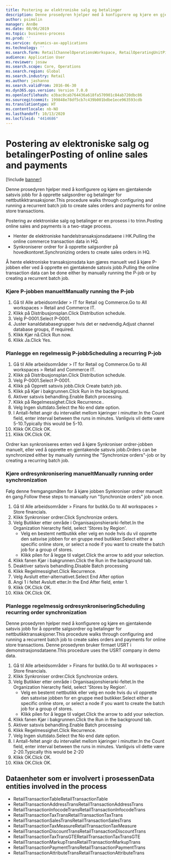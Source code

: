 ```yaml
---
title: Postering av elektroniske salg og betalinger
description: Denne prosedyren hjelper med å konfigurere og kjøre en gjentakende satsvis jobb for å opprette salgsordrer og betalinger for nettbutikktransaksjoner.
author: psimolin
manager: AnnBe
ms.date: 08/06/2019
ms.topic: business-process
ms.prod: ''
ms.service: dynamics-ax-applications
ms.technology: ''
ms.search.form: RetailChannelOperationsWorkspace, RetailOperatingUnitPicker, SysRecurrence
audience: Application User
ms.reviewer: josaw
ms.search.scope: Core, Operations
ms.search.region: Global
ms.search.industry: Retail
ms.author: jashanno
ms.search.validFrom: 2016-06-30
ms.dyn365.ops.version: Version 7.0.0
ms.openlocfilehash: e3bac0cab764436a618fa570901c84ab720dbc86
ms.sourcegitcommit: 199848e78df5cb7c439b001bdbe1ece963593cdb
ms.translationtype: HT
ms.contentlocale: nb-NO
ms.lasthandoff: 10/13/2020
ms.locfileid: "4414686"
---
```

# <a name="posting-of-online-sales-and-payments"></a><span data-ttu-id="dc9b7-103">Postering av elektroniske salg og betalinger</span><span class="sxs-lookup"><span data-stu-id="dc9b7-103">Posting of online sales and payments</span></span>

[!include [banner](../includes/banner.md)]

<span data-ttu-id="dc9b7-104">Denne prosedyren hjelper med å konfigurere og kjøre en gjentakende satsvis jobb for å opprette salgsordrer og betalinger for nettbutikktransaksjoner.</span><span class="sxs-lookup"><span data-stu-id="dc9b7-104">This procedure walks through configuring and running a recurrent batch job to create sales orders and payments for online store transactions.</span></span>

<span data-ttu-id="dc9b7-105">Postering av elektroniske salg og betalinger er en prosess i to trinn.</span><span class="sxs-lookup"><span data-stu-id="dc9b7-105">Posting online sales and payments is a two-stage process.</span></span>

- <span data-ttu-id="dc9b7-106">Henter de elektroniske handelstransaksjonsdataene i HK.</span><span class="sxs-lookup"><span data-stu-id="dc9b7-106">Pulling the online commerce transaction data in HQ.</span></span>
- <span data-ttu-id="dc9b7-107">Synkroniserer ordrer for å opprette salgsordrer på hovedkontoret.</span><span class="sxs-lookup"><span data-stu-id="dc9b7-107">Synchronizing orders to create sales orders in HQ.</span></span>

<span data-ttu-id="dc9b7-108">Å hente elektroniske transaksjonsdata kan gjøres manuelt ved å kjøre P-jobben eller ved å opprette en gjentakende satsvis jobb.</span><span class="sxs-lookup"><span data-stu-id="dc9b7-108">Pulling the online transaction data can be done either by manually running the P-job or by creating a recurrent batch job.</span></span>

### <a name="manually-running-the-p-job"></a><span data-ttu-id="dc9b7-109">Kjøre P-jobben manuelt</span><span class="sxs-lookup"><span data-stu-id="dc9b7-109">Manually running the P-job</span></span>

1. <span data-ttu-id="dc9b7-110">Gå til Alle arbeidsområder > IT for Retail og Commerce.</span><span class="sxs-lookup"><span data-stu-id="dc9b7-110">Go to All workspaces > Retail and Commerce IT.</span></span>
2. <span data-ttu-id="dc9b7-111">Klikk på Distribusjonsplan.</span><span class="sxs-lookup"><span data-stu-id="dc9b7-111">Click Distribution schedule.</span></span>
3. <span data-ttu-id="dc9b7-112">Velg P-0001.</span><span class="sxs-lookup"><span data-stu-id="dc9b7-112">Select P-0001.</span></span>
4. <span data-ttu-id="dc9b7-113">Juster kanaldatabasegrupper hvis det er nødvendig.</span><span class="sxs-lookup"><span data-stu-id="dc9b7-113">Adjust channel database groups, if required.</span></span>
5. <span data-ttu-id="dc9b7-114">Klikk Kjør nå.</span><span class="sxs-lookup"><span data-stu-id="dc9b7-114">Click Run now.</span></span>
6. <span data-ttu-id="dc9b7-115">Klikk Ja.</span><span class="sxs-lookup"><span data-stu-id="dc9b7-115">Click Yes.</span></span>

### <a name="scheduling-a-recurring-p-job"></a><span data-ttu-id="dc9b7-116">Planlegge en regelmessig P-jobb</span><span class="sxs-lookup"><span data-stu-id="dc9b7-116">Scheduling a recurring P-job</span></span>

1. <span data-ttu-id="dc9b7-117">Gå til Alle arbeidsområder > IT for Retail og Commerce.</span><span class="sxs-lookup"><span data-stu-id="dc9b7-117">Go to All workspaces > Retail and Commerce IT.</span></span>
2. <span data-ttu-id="dc9b7-118">Klikk på Distribusjonsplan.</span><span class="sxs-lookup"><span data-stu-id="dc9b7-118">Click Distribution schedule.</span></span>
3. <span data-ttu-id="dc9b7-119">Velg P-0001.</span><span class="sxs-lookup"><span data-stu-id="dc9b7-119">Select P-0001.</span></span>
4. <span data-ttu-id="dc9b7-120">Klikk på Opprett satsvis jobb.</span><span class="sxs-lookup"><span data-stu-id="dc9b7-120">Click Create batch job.</span></span>
5. <span data-ttu-id="dc9b7-121">Klikk på Kjør i bakgrunnen.</span><span class="sxs-lookup"><span data-stu-id="dc9b7-121">Click Run in the background.</span></span>
5. <span data-ttu-id="dc9b7-122">Aktiver satsvis behandling.</span><span class="sxs-lookup"><span data-stu-id="dc9b7-122">Enable Batch processing.</span></span>
6. <span data-ttu-id="dc9b7-123">Klikk på Regelmessighet.</span><span class="sxs-lookup"><span data-stu-id="dc9b7-123">Click Recurrence..</span></span>
7. <span data-ttu-id="dc9b7-124">Velg Ingen sluttdato.</span><span class="sxs-lookup"><span data-stu-id="dc9b7-124">Select the No end date option.</span></span>
8. <span data-ttu-id="dc9b7-125">I Antall-feltet angir du intervallet mellom kjøringer i minutter.</span><span class="sxs-lookup"><span data-stu-id="dc9b7-125">In the Count field, enter interval between the runs in minutes.</span></span> <span data-ttu-id="dc9b7-126">Vanligvis vil dette være 5-10.</span><span class="sxs-lookup"><span data-stu-id="dc9b7-126">Typically this would be 5-10.</span></span>
9. <span data-ttu-id="dc9b7-127">Klikk OK.</span><span class="sxs-lookup"><span data-stu-id="dc9b7-127">Click OK.</span></span>
10. <span data-ttu-id="dc9b7-128">Klikk OK.</span><span class="sxs-lookup"><span data-stu-id="dc9b7-128">Click OK.</span></span>

<span data-ttu-id="dc9b7-129">Ordrer kan synkroniseres enten ved å kjøre Synkroniser ordrer-jobben manuelt, eller ved å opprette en gjentakende satsvis jobb.</span><span class="sxs-lookup"><span data-stu-id="dc9b7-129">Orders can be synchronized either by manually running the "Synchronize orders"-job or by creating a recurring batch job.</span></span>

### <a name="manually-running-order-synchronization"></a><span data-ttu-id="dc9b7-130">Kjøre ordresynkronisering manuelt</span><span class="sxs-lookup"><span data-stu-id="dc9b7-130">Manually running order synchronization</span></span> 

<span data-ttu-id="dc9b7-131">Følg denne fremgangsmåten for å kjøre jobben Synkroniser ordrer manuelt én gang.</span><span class="sxs-lookup"><span data-stu-id="dc9b7-131">Follow these steps to manually run "Synchronize orders" job once.</span></span>

1. <span data-ttu-id="dc9b7-132">Gå til Alle arbeidsområder > Finans for butikk.</span><span class="sxs-lookup"><span data-stu-id="dc9b7-132">Go to All workspaces > Store financials.</span></span>
2. <span data-ttu-id="dc9b7-133">Klikk Synkroniser ordrer.</span><span class="sxs-lookup"><span data-stu-id="dc9b7-133">Click Synchronize orders.</span></span>
3. <span data-ttu-id="dc9b7-134">Velg Butikker etter område i Organisasjonshierarki-feltet.</span><span class="sxs-lookup"><span data-stu-id="dc9b7-134">In the Organization hierarchy field, select 'Stores by Region'.</span></span>
    * <span data-ttu-id="dc9b7-135">Velg en bestemt nettbutikk eller velg en node hvis du vil opprette den satsvise jobben for en gruppe med butikker.</span><span class="sxs-lookup"><span data-stu-id="dc9b7-135">Select either a specific online store, or select a node if you want to create the batch job for a group of stores.</span></span>  
    * <span data-ttu-id="dc9b7-136">Klikk pilen for å legge til valget.</span><span class="sxs-lookup"><span data-stu-id="dc9b7-136">Click the arrow to add your selection.</span></span>  
4. <span data-ttu-id="dc9b7-137">Klikk fanen Kjør i bakgrunnen.</span><span class="sxs-lookup"><span data-stu-id="dc9b7-137">Click the Run in the background tab.</span></span>
5. <span data-ttu-id="dc9b7-138">Deaktiver satsvis behandling.</span><span class="sxs-lookup"><span data-stu-id="dc9b7-138">Disable Batch processing</span></span>
6. <span data-ttu-id="dc9b7-139">Klikk Regelmessighet.</span><span class="sxs-lookup"><span data-stu-id="dc9b7-139">Click Recurrence.</span></span>
7. <span data-ttu-id="dc9b7-140">Velg Avslutt etter-alternativet.</span><span class="sxs-lookup"><span data-stu-id="dc9b7-140">Select End After option</span></span>
8. <span data-ttu-id="dc9b7-141">Angi 1 i feltet Avslutt etter.</span><span class="sxs-lookup"><span data-stu-id="dc9b7-141">In the End After field, enter 1.</span></span>
9. <span data-ttu-id="dc9b7-142">Klikk OK.</span><span class="sxs-lookup"><span data-stu-id="dc9b7-142">Click OK.</span></span>
10. <span data-ttu-id="dc9b7-143">Klikk OK.</span><span class="sxs-lookup"><span data-stu-id="dc9b7-143">Click OK.</span></span>

### <a name="scheduling-recurring-order-synchronization"></a><span data-ttu-id="dc9b7-144">Planlegge regelmessig ordresynkronisering</span><span class="sxs-lookup"><span data-stu-id="dc9b7-144">Scheduling recurring order synchronization</span></span>

<span data-ttu-id="dc9b7-145">Denne prosedyren hjelper med å konfigurere og kjøre en gjentakende satsvis jobb for å opprette salgsordrer og betalinger for nettbutikktransaksjoner.</span><span class="sxs-lookup"><span data-stu-id="dc9b7-145">This procedure walks through configuring and running a recurrent batch job to create sales orders and payments for online store transactions.</span></span> <span data-ttu-id="dc9b7-146">Denne prosedyren bruker firmaet USRT i demonstrasjonsdataene.</span><span class="sxs-lookup"><span data-stu-id="dc9b7-146">This procedure uses the USRT company in demo data.</span></span>

1. <span data-ttu-id="dc9b7-147">Gå til Alle arbeidsområder > Finans for butikk.</span><span class="sxs-lookup"><span data-stu-id="dc9b7-147">Go to All workspaces > Store financials.</span></span>
2. <span data-ttu-id="dc9b7-148">Klikk Synkroniser ordrer.</span><span class="sxs-lookup"><span data-stu-id="dc9b7-148">Click Synchronize orders.</span></span>
3. <span data-ttu-id="dc9b7-149">Velg Butikker etter område i Organisasjonshierarki-feltet.</span><span class="sxs-lookup"><span data-stu-id="dc9b7-149">In the Organization hierarchy field, select 'Stores by Region'.</span></span>
    * <span data-ttu-id="dc9b7-150">Velg en bestemt nettbutikk eller velg en node hvis du vil opprette den satsvise jobben for en gruppe med butikker.</span><span class="sxs-lookup"><span data-stu-id="dc9b7-150">Select either a specific online store, or select a node if you want to create the batch job for a group of stores.</span></span>  
    * <span data-ttu-id="dc9b7-151">Klikk pilen for å legge til valget.</span><span class="sxs-lookup"><span data-stu-id="dc9b7-151">Click the arrow to add your selection.</span></span>  
4. <span data-ttu-id="dc9b7-152">Klikk fanen Kjør i bakgrunnen.</span><span class="sxs-lookup"><span data-stu-id="dc9b7-152">Click the Run in the background tab.</span></span>
5. <span data-ttu-id="dc9b7-153">Aktiver satsvis behandling.</span><span class="sxs-lookup"><span data-stu-id="dc9b7-153">Enable Batch processing</span></span>
6. <span data-ttu-id="dc9b7-154">Klikk Regelmessighet.</span><span class="sxs-lookup"><span data-stu-id="dc9b7-154">Click Recurrence.</span></span>
7. <span data-ttu-id="dc9b7-155">Velg Ingen sluttdato.</span><span class="sxs-lookup"><span data-stu-id="dc9b7-155">Select the No end date option.</span></span>
8. <span data-ttu-id="dc9b7-156">I Antall-feltet angir du intervallet mellom kjøringer i minutter.</span><span class="sxs-lookup"><span data-stu-id="dc9b7-156">In the Count field, enter interval between the runs in minutes.</span></span> <span data-ttu-id="dc9b7-157">Vanligvis vil dette være 2-20.</span><span class="sxs-lookup"><span data-stu-id="dc9b7-157">Typically this would be 2-20</span></span>
9. <span data-ttu-id="dc9b7-158">Klikk OK.</span><span class="sxs-lookup"><span data-stu-id="dc9b7-158">Click OK.</span></span>
10. <span data-ttu-id="dc9b7-159">Klikk OK.</span><span class="sxs-lookup"><span data-stu-id="dc9b7-159">Click OK.</span></span>

## <a name="data-entities-involved-in-the-process"></a><span data-ttu-id="dc9b7-160">Dataenheter som er involvert i prosessen</span><span class="sxs-lookup"><span data-stu-id="dc9b7-160">Data entities involved in the process</span></span>

- <span data-ttu-id="dc9b7-161">RetailTransactionTable</span><span class="sxs-lookup"><span data-stu-id="dc9b7-161">RetailTransactionTable</span></span>
- <span data-ttu-id="dc9b7-162">RetailTransactionAddressTrans</span><span class="sxs-lookup"><span data-stu-id="dc9b7-162">RetailTransactionAddressTrans</span></span>
- <span data-ttu-id="dc9b7-163">RetailTransactionInfocodeTrans</span><span class="sxs-lookup"><span data-stu-id="dc9b7-163">RetailTransactionInfocodeTrans</span></span>
- <span data-ttu-id="dc9b7-164">RetailTransactionTaxTrans</span><span class="sxs-lookup"><span data-stu-id="dc9b7-164">RetailTransactionTaxTrans</span></span>
- <span data-ttu-id="dc9b7-165">RetailTransactionSalesTrans</span><span class="sxs-lookup"><span data-stu-id="dc9b7-165">RetailTransactionSalesTrans</span></span>
- <span data-ttu-id="dc9b7-166">RetailTransactionTaxMeasure</span><span class="sxs-lookup"><span data-stu-id="dc9b7-166">RetailTransactionTaxMeasure</span></span>
- <span data-ttu-id="dc9b7-167">RetailTransactionDiscountTrans</span><span class="sxs-lookup"><span data-stu-id="dc9b7-167">RetailTransactionDiscountTrans</span></span>
- <span data-ttu-id="dc9b7-168">RetailTransactionTaxTransGTE</span><span class="sxs-lookup"><span data-stu-id="dc9b7-168">RetailTransactionTaxTransGTE</span></span>
- <span data-ttu-id="dc9b7-169">RetailTransactionMarkupTrans</span><span class="sxs-lookup"><span data-stu-id="dc9b7-169">RetailTransactionMarkupTrans</span></span>
- <span data-ttu-id="dc9b7-170">RetailTransactionPaymentTrans</span><span class="sxs-lookup"><span data-stu-id="dc9b7-170">RetailTransactionPaymentTrans</span></span>
- <span data-ttu-id="dc9b7-171">RetailTransactionAttributeTrans</span><span class="sxs-lookup"><span data-stu-id="dc9b7-171">RetailTransactionAttributeTrans</span></span>
